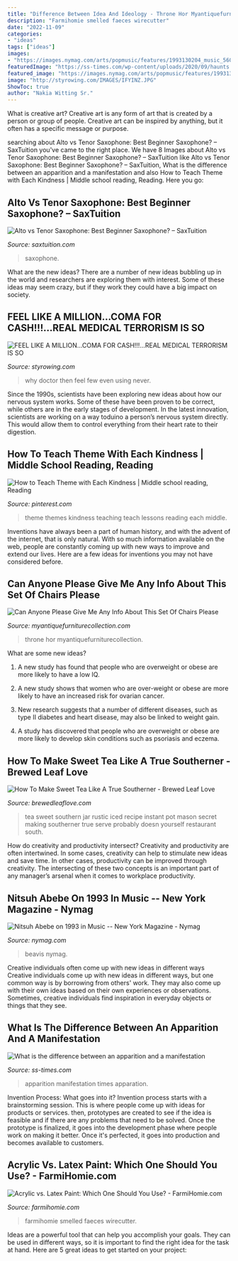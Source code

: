 ```yaml
---
title: "Difference Between Idea And Ideology - Throne Hor Myantiquefurniturecollection"
description: "Farmihomie smelled faeces wirecutter"
date: "2022-11-09"
categories:
- "ideas"
tags: ["ideas"]
images:
- "https://images.nymag.com/arts/popmusic/features/1993130204_music_560.jpg"
featuredImage: "https://ss-times.com/wp-content/uploads/2020/09/haunts.10.01.apparation.manifestation.jpg"
featured_image: "https://images.nymag.com/arts/popmusic/features/1993130204_music_560.jpg"
image: "http://styrowing.com/IMAGES/IFYINZ.JPG"
ShowToc: true
author: "Nakia Witting Sr."
---
```



What is creative art?
Creative art is any form of art that is created by a person or group of people. Creative art can be inspired by anything, but it often has a specific message or purpose.

	

		
searching about Alto vs Tenor Saxophone: Best Beginner Saxophone? – SaxTuition you've came to the right place. We have 8 Images about Alto vs Tenor Saxophone: Best Beginner Saxophone? – SaxTuition like Alto vs Tenor Saxophone: Best Beginner Saxophone? – SaxTuition, What is the difference between an apparition and a manifestation and also How to Teach Theme with Each Kindness | Middle school reading, Reading. Here you go:
		
    
## Alto Vs Tenor Saxophone: Best Beginner Saxophone? – SaxTuition

<img loading=lazy src="https://cdn.shopify.com/s/files/1/2066/4377/articles/Alto_or_Tenor_1200x630.jpg?v=1582557208" onerror="this.onerror=null;this.src='https://tse3.mm.bing.net/th?id=OIP.3OofuJd7GXNgTUHwoKULrwHaEK&amp;pid=15.1';" alt="Alto vs Tenor Saxophone: Best Beginner Saxophone? – SaxTuition">

_Source: saxtuition.com_

>saxophone. 

	

What are the new ideas?
There are a number of new ideas bubbling up in the world and researchers are exploring them with interest. Some of these ideas may seem crazy, but if they work they could have a big impact on society.

    
## FEEL LIKE A MILLION...COMA FOR CASH!!!...REAL MEDICAL TERRORISM IS SO

<img loading=lazy src="http://styrowing.com/IMAGES/IFYINZ.JPG" onerror="this.onerror=null;this.src='https://tse4.mm.bing.net/th?id=OIP.AI6H3ksxTECxLRCro_UllQHaF-&amp;pid=15.1';" alt="FEEL LIKE A MILLION...COMA FOR CASH!!!...REAL MEDICAL TERRORISM IS SO">

_Source: styrowing.com_

>why doctor then feel few even using never. 

	

Since the 1990s, scientists have been exploring new ideas about how our nervous system works. Some of these have been proven to be correct, while others are in the early stages of development. In the latest innovation, scientists are working on a way toduino a person’s nervous system directly. This would allow them to control everything from their heart rate to their digestion.

    
## How To Teach Theme With Each Kindness | Middle School Reading, Reading

<img loading=lazy src="https://i.pinimg.com/736x/8c/0f/39/8c0f39d76264d4b82de6c2b1bce8d008.jpg" onerror="this.onerror=null;this.src='https://tse3.mm.bing.net/th?id=OIP.qpoSlT4eBnOV0b-mn_s_bgAAAA&amp;pid=15.1';" alt="How to Teach Theme with Each Kindness | Middle school reading, Reading">

_Source: pinterest.com_

>theme themes kindness teaching teach lessons reading each middle. 

	

Inventions have always been a part of human history, and with the advent of the internet, that is only natural. With so much information available on the web, people are constantly coming up with new ways to improve and extend our lives. Here are a few ideas for inventions you may not have considered before.

    
## Can Anyone Please Give Me Any Info About This Set Of Chairs Please

<img loading=lazy src="https://d29jd5m3t61t9.cloudfront.net/myantiquefurniturecollection.com/images/fbfiles/images/828w/20160128_131712__1__v_1517739681.jpg" onerror="this.onerror=null;this.src='https://tse3.mm.bing.net/th?id=OIP.k-w_ewVwYrdpusFBOdT6kwHaNK&amp;pid=15.1';" alt="Can Anyone Please Give Me Any Info About This Set Of Chairs Please">

_Source: myantiquefurniturecollection.com_

>throne hor myantiquefurniturecollection. 

	

What are some new ideas?
1. A new study has found that people who are overweight or obese are more likely to have a low IQ.
2. A new study shows that women who are over-weight or obese are more likely to have an increased risk for ovarian cancer.

3. New research suggests that a number of different diseases, such as type II diabetes and heart disease, may also be linked to weight gain.

4. A study has discovered that people who are overweight or obese are more likely to develop skin conditions such as psoriasis and eczema.

    
## How To Make Sweet Tea Like A True Southerner - Brewed Leaf Love

<img loading=lazy src="https://brewedleaflove.com/wp-content/uploads/2019/08/sweet-tea-recipe-735x980.jpg" onerror="this.onerror=null;this.src='https://tse3.mm.bing.net/th?id=OIP.Z9h96lySnZU90c2W-w7gXwHaJ4&amp;pid=15.1';" alt="How To Make Sweet Tea Like A True Southerner - Brewed Leaf Love">

_Source: brewedleaflove.com_

>tea sweet southern jar rustic iced recipe instant pot mason secret making southerner true serve probably doesn yourself restaurant south. 

	

How do creativity and productivity intersect?
Creativity and productivity are often intertwined. In some cases, creativity can help to stimulate new ideas and save time. In other cases, productivity can be improved through creativity. The intersecting of these two concepts is an important part of any manager’s arsenal when it comes to workplace productivity.

    
## Nitsuh Abebe On 1993 In Music -- New York Magazine - Nymag

<img loading=lazy src="https://images.nymag.com/arts/popmusic/features/1993130204_music_560.jpg" onerror="this.onerror=null;this.src='https://tse4.mm.bing.net/th?id=OIP.UBhawYJGTnIsrebN4as1fQHaGt&amp;pid=15.1';" alt="Nitsuh Abebe on 1993 in Music -- New York Magazine - Nymag">

_Source: nymag.com_

>beavis nymag. 

	

Creative individuals often come up with new ideas in different ways
Creative individuals come up with new ideas in different ways, but one common way is by borrowing from others' work. They may also come up with their own ideas based on their own experiences or observations. Sometimes, creative individuals find inspiration in everyday objects or things that they see.

    
## What Is The Difference Between An Apparition And A Manifestation

<img loading=lazy src="https://ss-times.com/wp-content/uploads/2020/09/haunts.10.01.apparation.manifestation.jpg" onerror="this.onerror=null;this.src='https://tse2.mm.bing.net/th?id=OIP.Ogv6iyC6tCeDMNUsLg0zlQHaE5&amp;pid=15.1';" alt="What is the difference between an apparition and a manifestation">

_Source: ss-times.com_

>apparition manifestation times apparation. 

	

Invention Process: What goes into it?
Invention process starts with a brainstorming session. This is where people come up with ideas for products or services. then, prototypes are created to see if the idea is feasible and if there are any problems that need to be solved. Once the prototype is finalized, it goes into the development phase where people work on making it better. Once it's perfected, it goes into production and becomes available to customers.

    
## Acrylic Vs. Latex Paint: Which One Should You Use? - FarmiHomie.com

<img loading=lazy src="https://farmihomie.com/wp-content/uploads/2021/03/acrylic-vs-latex-paint-5.jpg" onerror="this.onerror=null;this.src='https://tse3.mm.bing.net/th?id=OIP.ZicSN_LnyXu3R6dP9aI7HgHaE7&amp;pid=15.1';" alt="Acrylic vs. Latex Paint: Which One Should You Use? - FarmiHomie.com">

_Source: farmihomie.com_

>farmihomie smelled faeces wirecutter. 

	

Ideas are a powerful tool that can help you accomplish your goals. They can be used in different ways, so it is important to find the right idea for the task at hand. Here are 5 great ideas to get started on your project: 

